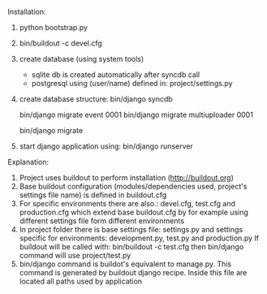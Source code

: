 Installation:

1. python bootstrap.py

2. bin/buildout -c devel.cfg

3. create database (using system tools)
   - sqlite db is created automatically after syncdb call
   - postgresql using (user/name) defined in: project/settings.py

4. create database structure:
   bin/django syncdb

   bin/django migrate event 0001
   bin/django migrate multiuploader 0001

   bin/django migrate

5. start django application using:
   bin/django runserver


Explanation:
1. Project uses buildout to perform installation (http://buildout.org)
2. Base buildout configuration (modules/dependencies used, project's settings file name) is defined in buildout.cfg
3. For specific environments there are also.: devel.cfg, test.cfg and production.cfg which
   extend base buildout.cfg by for example using different settings file form different environments
4. In project folder there is base settings file: settings.py and settings specific for environments: development.py, test.py and production.py
   If buildout will be called with: bin/buildout -c test.cfg then bin/django command will use
   project/test.py
5. bin/django command is buildot's equivalent to manage.py. This command is generated by buildout django recipe.
   Inside this file are located all paths used by application
